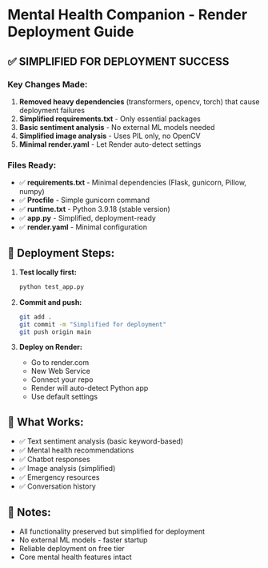 # Mental Health Companion - Render Deployment Guide

## ✅ SIMPLIFIED FOR DEPLOYMENT SUCCESS

### Key Changes Made:
1. **Removed heavy dependencies** (transformers, opencv, torch) that cause deployment failures
2. **Simplified requirements.txt** - Only essential packages
3. **Basic sentiment analysis** - No external ML models needed
4. **Simplified image analysis** - Uses PIL only, no OpenCV
5. **Minimal render.yaml** - Let Render auto-detect settings

### Files Ready:
- ✅ **requirements.txt** - Minimal dependencies (Flask, gunicorn, Pillow, numpy)
- ✅ **Procfile** - Simple gunicorn command
- ✅ **runtime.txt** - Python 3.9.18 (stable version)
- ✅ **app.py** - Simplified, deployment-ready
- ✅ **render.yaml** - Minimal configuration

## 🚀 Deployment Steps:

1. **Test locally first:**
   ```bash
   python test_app.py
   ```

2. **Commit and push:**
   ```bash
   git add .
   git commit -m "Simplified for deployment"
   git push origin main
   ```

3. **Deploy on Render:**
   - Go to render.com
   - New Web Service
   - Connect your repo
   - Render will auto-detect Python app
   - Use default settings

## 🎯 What Works:
- ✅ Text sentiment analysis (basic keyword-based)
- ✅ Mental health recommendations
- ✅ Chatbot responses
- ✅ Image analysis (simplified)
- ✅ Emergency resources
- ✅ Conversation history

## 📝 Notes:
- All functionality preserved but simplified for deployment
- No external ML models - faster startup
- Reliable deployment on free tier
- Core mental health features intact

